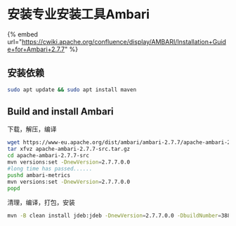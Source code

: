 # 安装专业安装工具Ambari

{% embed url="https://cwiki.apache.org/confluence/display/AMBARI/Installation+Guide+for+Ambari+2.7.7" %}

## 安装依赖

```sh
sudo apt update && sudo apt install maven
```

## Build and install Ambari <a href="#installationguideforambari2.7.7-buildandinstallambari2.7.7" id="installationguideforambari2.7.7-buildandinstallambari2.7.7"></a>

下载，解压，编译

```sh
wget https://www-eu.apache.org/dist/ambari/ambari-2.7.7/apache-ambari-2.7.7-src.tar.gz
tar xfvz apache-ambari-2.7.7-src.tar.gz
cd apache-ambari-2.7.7-src
mvn versions:set -DnewVersion=2.7.7.0.0
#long time has passed......
pushd ambari-metrics
mvn versions:set -DnewVersion=2.7.7.0.0
popd
```

清理，编译，打包，安装

```sh
mvn -B clean install jdeb:jdeb -DnewVersion=2.7.7.0.0 -DbuildNumber=388e072381e71c7755673b7743531c03a4d61be8 -DskipTests -Dpython.ver="python >= 2.6"
```
